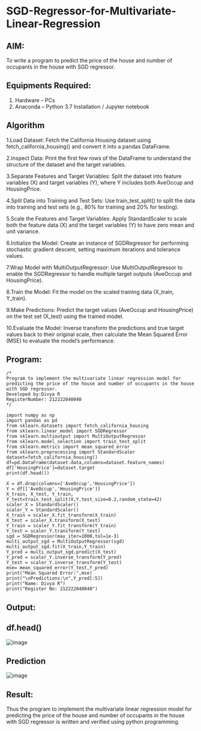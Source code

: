 # SGD-Regressor-for-Multivariate-Linear-Regression

## AIM:
To write a program to predict the price of the house and number of occupants in the house with SGD regressor.

## Equipments Required:
1. Hardware – PCs
2. Anaconda – Python 3.7 Installation / Jupyter notebook

## Algorithm

1.Load Dataset: Fetch the California Housing dataset using fetch_california_housing() and convert it into a pandas DataFrame.

2.Inspect Data: Print the first few rows of the DataFrame to understand the structure of the dataset and the target variables.

3.Separate Features and Target Variables: Split the dataset into feature variables (X) and target variables (Y), where Y includes both AveOccup and HousingPrice.

4.Split Data into Training and Test Sets: Use train_test_split() to split the data into training and test sets (e.g., 80% for training and 20% for testing).

5.Scale the Features and Target Variables: Apply StandardScaler to scale both the feature data (X) and the target variables (Y) to have zero mean and unit variance.

6.Initialize the Model: Create an instance of SGDRegressor for performing stochastic gradient descent, setting maximum iterations and tolerance values.

7.Wrap Model with MultiOutputRegressor: Use MultiOutputRegressor to enable the SGDRegressor to handle multiple target outputs (AveOccup and HousingPrice).

8.Train the Model: Fit the model on the scaled training data (X_train, Y_train).

9.Make Predictions: Predict the target values (AveOccup and HousingPrice) on the test set (X_test) using the trained model.

10.Evaluate the Model: Inverse transform the predictions and true target values back to their original scale, then calculate the Mean Squared Error (MSE) to evaluate the model’s performance.

## Program:
```
/*
Program to implement the multivariate linear regression model for predicting the price of the house and number of occupants in the house with SGD regressor.
Developed by:Divya R
RegisterNumber: 212222040040
*/
```
```
import numpy as np
import pandas as pd
from sklearn.datasets import fetch_california_housing
from sklearn.linear_model import SGDRegressor
from sklearn.multioutput import MultiOutputRegressor
from sklearn.model_selection import train_test_split
from sklearn.metrics import mean_squared_error
from sklearn.preprocessing import StandardScaler
dataset=fetch_california_housing()
df=pd.DataFrame(dataset.data,columns=dataset.feature_names)
df['HousingPrice']=dataset.target
print(df.head())

X = df.drop(columns=['AveOccup','HousingPrice'])
Y = df[['AveOccup','HousingPrice']]
X_train, X_test, Y_train, Y_test=train_test_split(X,Y,test_size=0.2,random_state=42)
scaler_X = StandardScaler()
scaler_Y = StandardScaler()
X_train = scaler_X.fit_transform(X_train)
X_test = scaler_X.transform(X_test)
Y_train = scaler_Y.fit_transform(Y_train)
Y_test = scaler_Y.transform(Y_test)
sgd = SGDRegressor(max_iter=1000,tol=1e-3)
multi_output_sgd = MultiOutputRegressor(sgd)
multi_output_sgd.fit(X_train,Y_train)
Y_pred = multi_output_sgd.predict(X_test)
Y_pred = scaler_Y.inverse_transform(Y_pred)
Y_test = scaler_Y.inverse_transform(Y_test)
mse= mean_squared_error(Y_test,Y_pred)
print("Mean Squared Error:",mse)
print("\nPredictions:\n",Y_pred[:5])
print("Name: Divya R")
print("Register No: 212222040040")
```

## Output:

## df.head()
![image](https://github.com/user-attachments/assets/6944112c-a261-460f-ae69-7c4c63fc7665)
## Prediction
![image](https://github.com/user-attachments/assets/a2e1fe7d-e9c9-4ff0-bb10-635fa515aae6)




## Result:
Thus the program to implement the multivariate linear regression model for predicting the price of the house and number of occupants in the house with SGD regressor is written and verified using python programming.
